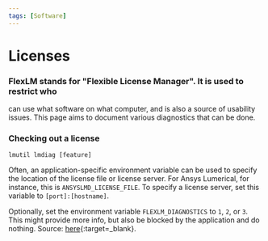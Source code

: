 ```yaml
---
tags: [Software]
---
```

# Licenses

### FlexLM stands for "Flexible License Manager". It is used to restrict who
can use what software on what computer, and is also a source of
usability issues. This page aims to document various diagnostics that
can be done.

### Checking out a license

`lmutil lmdiag [feature]`

Often, an application-specific environment variable can be used to
specify the location of the license file or license server. For Ansys
Lumerical, for instance, this is `ANSYSLMD_LICENSE_FILE`. To specify a
license server, set this variable to `[port]:[hostname]`.

Optionally, set the environment variable `FLEXLM_DIAGNOSTICS` to `1`,
`2`, or `3`. This might provide more info, but also be blocked by the
application and do nothing. Source:
[here](https://www-local.pdc.kth.se/doc/pgi/3.3/flexuser/chap8.htm){:target=_blank}.
